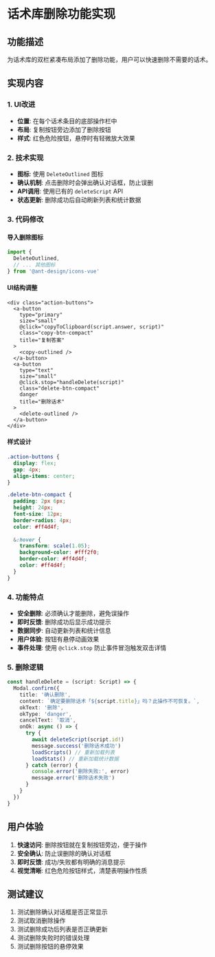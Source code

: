 # 话术库删除功能实现

## 功能描述
为话术库的双栏紧凑布局添加了删除功能，用户可以快速删除不需要的话术。

## 实现内容

### 1. UI改进
- **位置**: 在每个话术条目的底部操作栏中
- **布局**: 复制按钮旁边添加了删除按钮
- **样式**: 红色危险按钮，悬停时有轻微放大效果

### 2. 技术实现
- **图标**: 使用 `DeleteOutlined` 图标
- **确认机制**: 点击删除时会弹出确认对话框，防止误删
- **API调用**: 使用已有的 `deleteScript` API
- **状态更新**: 删除成功后自动刷新列表和统计数据

### 3. 代码修改

#### 导入删除图标
```typescript
import { 
  DeleteOutlined,
  // ... 其他图标
} from '@ant-design/icons-vue'
```

#### UI结构调整
```vue
<div class="action-buttons">
  <a-button 
    type="primary" 
    size="small" 
    @click="copyToClipboard(script.answer, script)"
    class="copy-btn-compact"
    title="复制答案"
  >
    <copy-outlined />
  </a-button>
  <a-button 
    type="text" 
    size="small" 
    @click.stop="handleDelete(script)"
    class="delete-btn-compact"
    danger
    title="删除话术"
  >
    <delete-outlined />
  </a-button>
</div>
```

#### 样式设计
```scss
.action-buttons {
  display: flex;
  gap: 4px;
  align-items: center;
}

.delete-btn-compact {
  padding: 2px 6px;
  height: 24px;
  font-size: 12px;
  border-radius: 4px;
  color: #ff4d4f;
  
  &:hover {
    transform: scale(1.05);
    background-color: #fff2f0;
    border-color: #ff4d4f;
    color: #ff4d4f;
  }
}
```

### 4. 功能特点
- **安全删除**: 必须确认才能删除，避免误操作
- **即时反馈**: 删除成功后显示成功提示
- **数据同步**: 自动更新列表和统计信息
- **用户体验**: 按钮有悬停动画效果
- **事件处理**: 使用 `@click.stop` 防止事件冒泡触发双击详情

### 5. 删除逻辑
```typescript
const handleDelete = (script: Script) => {
  Modal.confirm({
    title: '确认删除',
    content: `确定要删除话术「${script.title}」吗？此操作不可恢复。`,
    okText: '删除',
    okType: 'danger',
    cancelText: '取消',
    onOk: async () => {
      try {
        await deleteScript(script.id!)
        message.success('删除话术成功')
        loadScripts() // 重新加载列表
        loadStats() // 重新加载统计数据
      } catch (error) {
        console.error('删除失败:', error)
        message.error('删除话术失败')
      }
    }
  })
}
```

## 用户体验
1. **快速访问**: 删除按钮就在复制按钮旁边，便于操作
2. **安全确认**: 防止误删除的确认对话框
3. **即时反馈**: 成功/失败都有明确的消息提示
4. **视觉清晰**: 红色危险按钮样式，清楚表明操作性质

## 测试建议
1. 测试删除确认对话框是否正常显示
2. 测试取消删除操作
3. 测试删除成功后列表是否正确更新
4. 测试删除失败时的错误处理
5. 测试删除按钮的悬停效果